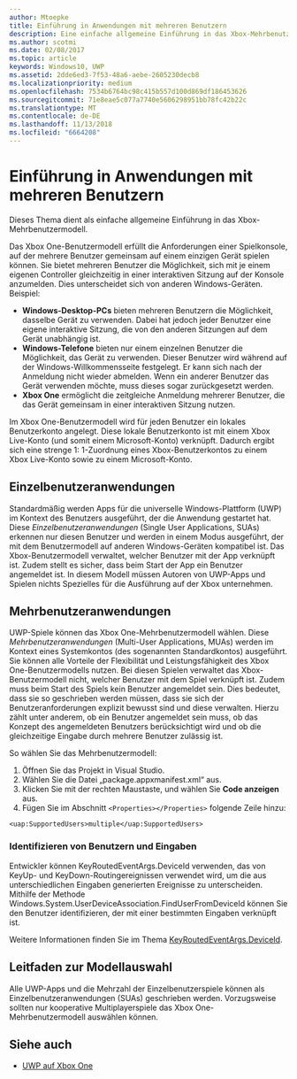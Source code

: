 ```yaml
---
author: Mtoepke
title: Einführung in Anwendungen mit mehreren Benutzern
description: Eine einfache allgemeine Einführung in das Xbox-Mehrbenutzermodell.
ms.author: scotmi
ms.date: 02/08/2017
ms.topic: article
keywords: Windows10, UWP
ms.assetid: 2dde6ed3-7f53-48a6-aebe-2605230decb8
ms.localizationpriority: medium
ms.openlocfilehash: 7534b6764bc98c415b557d100d869df186453626
ms.sourcegitcommit: 71e8eae5c077a7740e5606298951bb78fc42b22c
ms.translationtype: MT
ms.contentlocale: de-DE
ms.lasthandoff: 11/13/2018
ms.locfileid: "6664208"
---
```

# <a name="introduction-to-multi-user-applications"></a>Einführung in Anwendungen mit mehreren Benutzern

Dieses Thema dient als einfache allgemeine Einführung in das Xbox-Mehrbenutzermodell.

Das Xbox One-Benutzermodell erfüllt die Anforderungen einer Spielkonsole, auf der mehrere Benutzer gemeinsam auf einem einzigen Gerät spielen können. Sie bietet mehreren Benutzer die Möglichkeit, sich mit je einem eigenen Controller gleichzeitig in einer interaktiven Sitzung auf der Konsole anzumelden. Dies unterscheidet sich von anderen Windows-Geräten. Beispiel:
* **Windows-Desktop-PCs** bieten mehreren Benutzern die Möglichkeit, dasselbe Gerät zu verwenden. Dabei hat jedoch jeder Benutzer eine eigene interaktive Sitzung, die von den anderen Sitzungen auf dem Gerät unabhängig ist.
* **Windows-Telefone** bieten nur einem einzelnen Benutzer die Möglichkeit, das Gerät zu verwenden. Dieser Benutzer wird während auf der Windows-Willkommensseite festgelegt. Er kann sich nach der Anmeldung nicht wieder abmelden. Wenn ein anderer Benutzer das Gerät verwenden möchte, muss dieses sogar zurückgesetzt werden. 
* **Xbox One** ermöglicht die zeitgleiche Anmeldung mehrerer Benutzer, die das Gerät gemeinsam in einer interaktiven Sitzung nutzen.

Im Xbox One-Benutzermodell wird für jeden Benutzer ein lokales Benutzerkonto angelegt. Diese lokale Benutzerkonto ist mit einem Xbox Live-Konto (und somit einem Microsoft-Konto) verknüpft. Dadurch ergibt sich eine strenge 1: 1-Zuordnung eines Xbox-Benutzerkontos zu einem Xbox Live-Konto sowie zu einem Microsoft-Konto.

## <a name="single-user-applications"></a>Einzelbenutzeranwendungen
Standardmäßig werden Apps für die universelle Windows-Plattform (UWP) im Kontext des Benutzers ausgeführt, der die Anwendung gestartet hat. Diese *Einzelbenutzeranwendungen* (Single User Applications, SUAs) erkennen nur diesen Benutzer und werden in einem Modus ausgeführt, der mit dem Benutzermodell auf anderen Windows-Geräten kompatibel ist. Das Xbox-Benutzermodell verwaltet, welcher Benutzer mit der App verknüpft ist. Zudem stellt es sicher, dass beim Start der App ein Benutzer angemeldet ist. In diesem Modell müssen Autoren von UWP-Apps und Spielen nichts Spezielles für die Ausführung auf der Xbox unternehmen. 

## <a name="multi-user-applications"></a>Mehrbenutzeranwendungen
UWP-Spiele können das Xbox One-Mehrbenutzermodell wählen. Diese *Mehrbenutzeranwendungen* (Multi-User Applications, MUAs) werden im Kontext eines Systemkontos (des sogenannten Standardkontos) ausgeführt. Sie können alle Vorteile der Flexibilität und Leistungsfähigkeit des Xbox One-Benutzermodells nutzen. Bei diesen Spielen verwaltet das Xbox-Benutzermodell nicht, welcher Benutzer mit dem Spiel verknüpft ist. Zudem muss beim Start des Spiels kein Benutzer angemeldet sein. Dies bedeutet, dass sie so geschrieben werden müssen, dass sie sich der Benutzeranforderungen explizit bewusst sind und diese verwalten. Hierzu zählt unter anderem, ob ein Benutzer angemeldet sein muss, ob das Konzept des angemeldeten Benutzers berücksichtigt wird und ob die gleichzeitige Eingabe durch mehrere Benutzer zulässig ist.
   
So wählen Sie das Mehrbenutzermodell:   
1. Öffnen Sie das Projekt in Visual Studio.   
2. Wählen Sie die Datei „package.appxmanifest.xml“ aus.   
3. Klicken Sie mit der rechten Maustaste, und wählen Sie **Code anzeigen** aus.   
4. Fügen Sie im Abschnitt `<Properties></Properties>` folgende Zeile hinzu:

```
<uap:SupportedUsers>multiple</uap:SupportedUsers>
```

### <a name="identifying-users-and-inputs"></a>Identifizieren von Benutzern und Eingaben
Entwickler können KeyRoutedEventArgs.DeviceId verwenden, das von KeyUp- und KeyDown-Routingereignissen verwendet wird, um die aus unterschiedlichen Eingaben generierten Ereignisse zu unterscheiden.
Mithilfe der Methode Windows.System.UserDeviceAssociation.FindUserFromDeviceId können Sie den Benutzer identifizieren, der mit einer bestimmten Eingaben verknüpft ist.

Weitere Informationen finden Sie im Thema [KeyRoutedEventArgs.DeviceId](https://msdn.microsoft.com/library/windows/apps/windows.ui.xaml.input.keyroutedeventargs.deviceid).


## <a name="guidance-on-which-model-to-choose"></a>Leitfaden zur Modellauswahl
Alle UWP-Apps und die Mehrzahl der Einzelbenutzerspiele können als Einzelbenutzeranwendungen (SUAs) geschrieben werden. Vorzugsweise sollten nur kooperative Multiplayerspiele das Xbox One-Mehrbenutzermodell auswählen können.

## <a name="see-also"></a>Siehe auch
- [UWP auf Xbox One](index.md)
